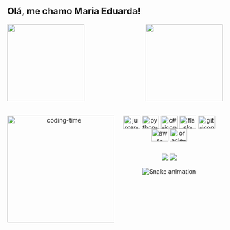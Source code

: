 ## Olá, me chamo Maria Eduarda!

<div>
  
  <img  height="180em" src="https://github-readme-stats.vercel.app/api?username=mariachiquezi&show_icons=true&theme=merko&include_all_commits=true&count_private=true"/>
  <img align="right" height="180em" src="https://github-readme-stats.vercel.app/api/top-langs/?username=mariachiquezi&layout=compact&langs_count=16&theme=merko"/>
</div>
<br>

<div  align="center"> 
  <div style="display: inline_block"><br>
    <img align="left" height="250" alt="coding-time" src="https://cdn.discordapp.com/attachments/880246338514747424/1156671734666252388/Untitled_Made_with_FlexClip_1.gif?ex=6515d1ff&is=6514807f&hm=2d8ef14d539076549724240c4d9c45201350a596ec5705867c9f833e8d0ada5f">
    <img align="center" height="30" width="40" alt="jupter-icon"  
       src="https://cdn.jsdelivr.net/gh/devicons/devicon/icons/jupyter/jupyter-original.svg" />
    <img align="center" height="30" width="40" alt="python-icon"
       src="https://cdn.jsdelivr.net/gh/devicons/devicon/icons/python/python-original.svg" />
    <img align="center" height="30" width="40" alt="c#-icon" 
      src="https://cdn.jsdelivr.net/gh/devicons/devicon/icons/csharp/csharp-original.svg" /> 
    <img align="center" height="30" width="40" alt="flask-icon" 
      src="https://cdn.jsdelivr.net/gh/devicons/devicon/icons/flask/flask-original-wordmark.svg" />
    <img align="center" height="30" width="40" alt="git-icon" 
      src="https://cdn.jsdelivr.net/gh/devicons/devicon/icons/git/git-original.svg" />
    <img align="center" height="30" width="40" alt="aws-icon"  src="https://cdn.jsdelivr.net/gh/devicons/devicon/icons/amazonwebservices/amazonwebservices-original-wordmark.svg" />
    <img align="center" height="30" width="40" alt="oracle-icon" 
    src="https://cdn.jsdelivr.net/gh/devicons/devicon/icons/oracle/oracle-original.svg" />
   </div>
    
  ## 
  
  <div> 
  <a href = "mailto:dudachiquezi@gmail.com"><img src="https://img.shields.io/badge/-Gmail-%23333?style=for-the-badge&logo=gmail&logoColor=white" target="_blank"></a>
  <a href="https://www.linkedin.com/in/maria-eduarda-chiquezi/" target="_blank"><img src="https://img.shields.io/badge/-LinkedIn-%230077B5?style=for-the-badge&logo=linkedin&logoColor=white" target="_blank"></a> 
  
</div>
  
![Snake animation](https://github.com/mariachiquezi/mariachiquezi/blob/output/github-contribution-grid-snake.svg)
